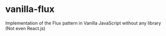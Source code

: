 # vanilla-flux
Implementation of the Flux pattern in Vanilla JavaScript without any library (Not even React.js)
